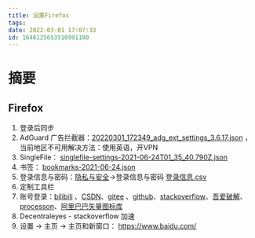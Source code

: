 ```yaml
---
title: 设置Firefox
tags: 
date: 2022-03-01 17:07:33
id: 1646125653510991100
---
```

# 摘要



## Firefox

1. 登录后同步
2. AdGuard 广告拦截器：[20220301_172349_adg_ext_settings_3.6.17.json](assets\data\20220301_172349_adg_ext_settings_3.6.17.json) ，当前地区不可用解决方法：使用英语，开VPN
3. SingleFile： [singlefile-settings-2021-06-24T01_35_40.790Z.json](data\Firefox\singlefile-settings-2021-06-24T01_35_40.790Z.json) 
4. 书签： [bookmarks-2021-06-24.json](data\Firefox\bookmarks-2021-06-24.json) 
5. 登录信息与密码：[隐私与安全](about:preferences#privacy)→登录信息与密码  [登录信息.csv](private\登录信息.csv) 
6. 定制工具栏
7. 账号登录：[bilibili](https://www.bilibili.com/) 、[CSDN](https://passport.csdn.net/login?code=mobile)、[gitee](https://gitee.com/login) 、[github](https://github.com/)、[stackoverflow](https://stackoverflow.com/)、[吾爱破解](https://www.52pojie.cn/)、[processon](https://www.processon.com/)、[阿里巴巴矢量图标库](https://www.iconfont.cn/) 
8. Decentraleyes - stackoverflow 加速
9. 设置 → 主页 → 主页和新窗口： https://www.baidu.com/ 
